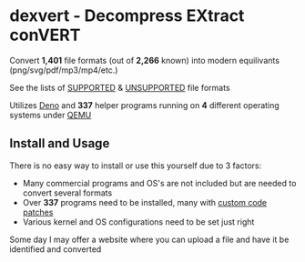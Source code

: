 # dexvert - Decompress EXtract conVERT
Convert **1,401** file formats (out of **2,266** known) into modern equilivants (png/svg/pdf/mp3/mp4/etc.)

See the lists of [SUPPORTED](SUPPORTED.md) & [UNSUPPORTED](UNSUPPORTED.md) file formats

Utilizes [Deno](https://deno.land/) and **337** helper programs running on **4** different operating systems under [QEMU](https://www.qemu.org/)

## Install and Usage
There is no easy way to install or use this yourself due to 3 factors:
* Many commercial programs and OS's are not included but are needed to convert several formats
* Over **337** programs need to be installed, many with [custom code patches](https://github.com/Sembiance/dexvert-gentoo-overlay)
* Various kernel and OS configurations need to be set just right

Some day I may offer a website where you can upload a file and have it be identified and converted